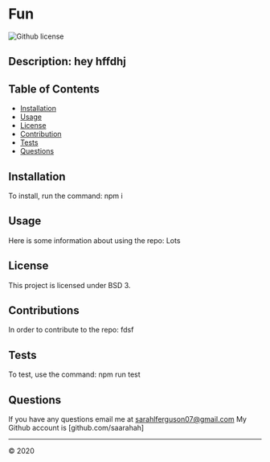 # Fun 

  ![Github license](https://img.shields.io/badge/license-BSD_3-green.svg)

  ## Description: hey hffdhj
  
  
  ## Table of Contents 
  
  * [Installation](#installation) 
  * [Usage](#usage)
  * [License](#license)
  * [Contribution](#contributions)
  * [Tests](#tests)
  * [Questions](#questions)

  
  
## Installation
  
 To install, run the command: npm i
  
  
## Usage 
  
Here is some information about using the repo:
Lots
  
  
 ## License
  
  This project is licensed under BSD 3.
  

## Contributions
  
In order to contribute to the repo:
fdsf
  
## Tests
  
To test, use the command: npm run test

 ## Questions

 If you have any questions email me at sarahlferguson07@gmail.com
 My Github account is [github.com/saarahah]
  
  
  ---
  © 2020
  
  

